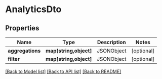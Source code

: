 # AnalyticsDto

## Properties
Name | Type | Description | Notes
------------ | ------------- | ------------- | -------------
**aggregations** | **map[string,object]** | JSONObject | [optional] 
**filter** | **map[string,object]** | JSONObject | [optional] 

[[Back to Model list]](../README.md#documentation-for-models) [[Back to API list]](../README.md#documentation-for-api-endpoints) [[Back to README]](../README.md)


